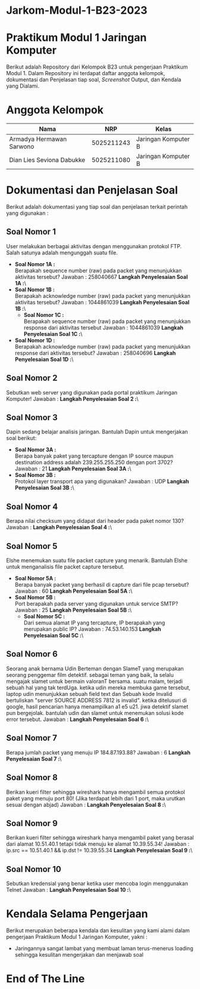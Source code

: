 # Jarkom-Modul-1-B23-2023
# **Praktikum Modul 1 Jaringan Komputer**
Berikut adalah Repository dari Kelompok B23 untuk pengerjaan Praktikum Modul 1. Dalam Repository ini terdapat daftar anggota kelompok, dokumentasi dan Penjelasan tiap soal, _Screenshot_ Output, dan Kendala yang Dialami. 

# **Anggota Kelompok**
| Nama                      | NRP        | Kelas               |
| ------------------------- | ---------- | ------------------- |
| Armadya Hermawan Sarwono  | 5025211243 | Jaringan Komputer B |
| Dian Lies Seviona Dabukke | 5025211080 | Jaringan Komputer B |

# **Dokumentasi dan Penjelasan Soal**
Berikut adalah dokumentasi yang tiap soal dan penjelasan terkait perintah yang digunakan :
## **Soal Nomor 1**
User melakukan berbagai aktivitas dengan menggunakan protokol FTP. Salah satunya adalah mengunggah suatu file.
- **Soal Nomor 1A :** <br>
Berapakah sequence number (raw) pada packet yang menunjukkan aktivitas tersebut?
Jawaban : 258040667
**Langkah Penyelesaian Soal 1A :**\
- **Soal Nomor 1B :** <br>
Berapakah acknowledge number (raw) pada packet yang menunjukkan aktivitas tersebut?
Jawaban : 1044861039
**Langkah Penyelesaian Soal 1B :**\
  - **Soal Nomor 1C :** <br>
Berapakah sequence number (raw) pada packet yang menunjukkan response dari aktivitas tersebut
Jawaban : 1044861039
**Langkah Penyelesaian Soal 1C :**\
- **Soal Nomor 1D :** <br>
Berapakah acknowledge number (raw) pada packet yang menunjukkan response dari aktivitas tersebut?
Jawaban : 258040696
**Langkah Penyelesaian Soal 1D :**\

## **Soal Nomor 2**
Sebutkan web server yang digunakan pada portal praktikum Jaringan Komputer!
Jawaban : 
**Langkah Penyelesaian Soal 2 :**\

## **Soal Nomor 3**
Dapin sedang belajar analisis jaringan. Bantulah Dapin untuk mengerjakan soal berikut:
- **Soal Nomor 3A :** <br>
Berapa banyak paket yang tercapture dengan IP source maupun destination address adalah 239.255.255.250 dengan port 3702?
Jawaban : 21
**Langkah Penyelesaian Soal 3A :**\
- **Soal Nomor 3B :** <br>
Protokol layer transport apa yang digunakan?
Jawaban : UDP
**Langkah Penyelesaian Soal 3B :**\

## **Soal Nomor 4**
Berapa nilai checksum yang didapat dari header pada paket nomor 130?
Jawaban : 
**Langkah Penyelesaian Soal 4 :**\

## **Soal Nomor 5**
Elshe menemukan suatu file packet capture yang menarik. Bantulah Elshe untuk menganalisis file packet capture tersebut.
- **Soal Nomor 5A :** <br>
Berapa banyak packet yang berhasil di capture dari file pcap tersebut?
Jawaban : 60
**Langkah Penyelesaian Soal 5A :**\
- **Soal Nomor 5B :** <br>
Port berapakah pada server yang digunakan untuk service SMTP?
Jawaban : 25
**Langkah Penyelesaian Soal 5B :**\
  - **Soal Nomor 5C :** <br>
Dari semua alamat IP yang tercapture, IP berapakah yang merupakan public IP?
Jawaban : 74.53.140.153
**Langkah Penyelesaian Soal 5C :**\

## **Soal Nomor 6**
Seorang anak bernama Udin Berteman dengan SlameT yang merupakan seorang penggemar film detektif. sebagai teman yang baik, Ia selalu mengajak slamet untuk bermain valoranT bersama. suatu malam, terjadi sebuah hal yang tak terdUga. ketika udin mereka membuka game tersebut, laptop udin menunjukkan sebuah field text dan Sebuah kode Invalid bertuliskan "server SOURCE ADDRESS 7812 is invalid". ketika ditelusuri di google, hasil pencarian hanya menampilkan a1 e5 u21. jiwa detektif slamet pun bergejolak. bantulah udin dan slamet untuk menemukan solusi kode error tersebut.
Jawaban : 
**Langkah Penyelesaian Soal 6 :**\

## **Soal Nomor 7**
Berapa jumlah packet yang menuju IP 184.87.193.88?
Jawaban : 6
**Langkah Penyelesaian Soal 7 :**\

## **Soal Nomor 8**
Berikan kueri filter sehingga wireshark hanya mengambil semua protokol paket yang menuju port 80! (Jika terdapat lebih dari 1 port, maka urutkan sesuai dengan abjad)
Jawaban : 
**Langkah Penyelesaian Soal 8 :**\

## **Soal Nomor 9**
Berikan kueri filter sehingga wireshark hanya mengambil paket yang berasal dari alamat 10.51.40.1 tetapi tidak menuju ke alamat 10.39.55.34!
Jawaban :  ip.src == 10.51.40.1 && ip.dst != 10.39.55.34
**Langkah Penyelesaian Soal 9 :**\

## **Soal Nomor 10**
Sebutkan kredensial yang benar ketika user mencoba login menggunakan Telnet
Jawaban : 
**Langkah Penyelesaian Soal 10 :**\

# **Kendala Selama Pengerjaan**
Berikut merupakan beberapa kendala dan kesulitan yang kami alami dalam pengerjaan Praktikum Modul 1 Jaringan Komputer, yakni :
- Jaringannya sangat lambat yang membuat laman terus-menerus loading sehingga kesulitan mengerjakan dan menjawab soal

# **End of The Line**
